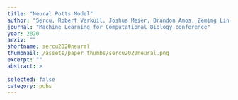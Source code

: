 ```yaml
---
title: "Neural Potts Model"
author: "Sercu, Robert Verkuil, Joshua Meier, Brandon Amos, Zeming Lin, Caroline Chen, Jason Liu, Yann LeCun, Alexander Rives"
journal: "Machine Learning for Computational Biology conference"
year: 2020
arxiv: ""
shortname: sercu2020neural
thumbnail: /assets/paper_thumbs/sercu2020neural.png
excerpt: ""
abstract: >
    
selected: false
category: pubs
---
```

